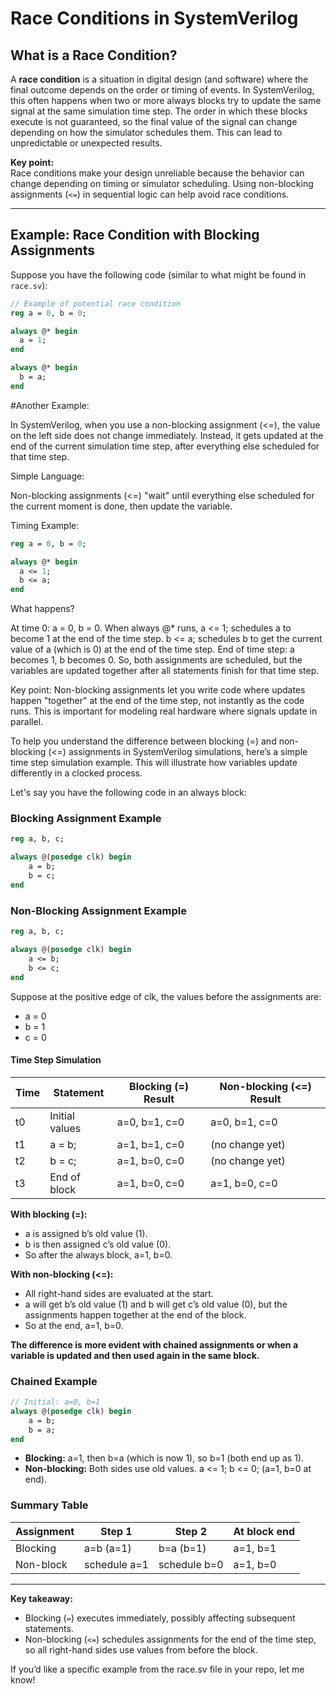 
# Race Conditions in SystemVerilog

## What is a Race Condition?

A **race condition** is a situation in digital design (and software) where the final outcome depends on the order or timing of events. In SystemVerilog, this often happens when two or more always blocks try to update the same signal at the same simulation time step. The order in which these blocks execute is not guaranteed, so the final value of the signal can change depending on how the simulator schedules them. This can lead to unpredictable or unexpected results.

**Key point:**  
Race conditions make your design unreliable because the behavior can change depending on timing or simulator scheduling. Using non-blocking assignments (`<=`) in sequential logic can help avoid race conditions.

---

## Example: Race Condition with Blocking Assignments

Suppose you have the following code (similar to what might be found in `race.sv`):

```systemverilog
// Example of potential race condition
reg a = 0, b = 0;

always @* begin
  a = 1;
end

always @* begin
  b = a;
end

```





#Another Example:






In SystemVerilog, when you use a non-blocking assignment (<=), the value on the left side does not change immediately. Instead, it gets updated at the end of the current simulation time step, after everything else scheduled for that time step.

Simple Language:

Non-blocking assignments (<=) "wait" until everything else scheduled for the current moment is done, then update the variable.

Timing Example:

```systemverilog
reg a = 0, b = 0;

always @* begin
  a <= 1;
  b <= a;
end

```
What happens?

At time 0: a = 0, b = 0.
When always @* runs, a <= 1; schedules a to become 1 at the end of the time step.
b <= a; schedules b to get the current value of a (which is 0) at the end of the time step.
End of time step: a becomes 1, b becomes 0.
So, both assignments are scheduled, but the variables are updated together after all statements finish for that time step.

Key point:
Non-blocking assignments let you write code where updates happen "together" at the end of the time step, not instantly as the code runs. This is important for modeling real hardware where signals update in parallel.









To help you understand the difference between blocking (=) and non-blocking (<=) assignments in SystemVerilog simulations, here’s a simple time step simulation example. This will illustrate how variables update differently in a clocked process.

Let's say you have the following code in an always block:

### Blocking Assignment Example
```systemverilog
reg a, b, c;

always @(posedge clk) begin
    a = b;
    b = c;
end
```

### Non-Blocking Assignment Example
```systemverilog
reg a, b, c;

always @(posedge clk) begin
    a <= b;
    b <= c;
end
```

Suppose at the positive edge of clk, the values before the assignments are:
- a = 0
- b = 1
- c = 0

#### Time Step Simulation

| Time | Statement         | Blocking (=) Result | Non-blocking (<=) Result |
|------|------------------|---------------------|--------------------------|
| t0   | Initial values   | a=0, b=1, c=0       | a=0, b=1, c=0            |
| t1   | a = b;           | a=1, b=1, c=0       | (no change yet)          |
| t2   | b = c;           | a=1, b=0, c=0       | (no change yet)          |
| t3   | End of block     | a=1, b=0, c=0       | a=1, b=0, c=0            |

**With blocking (=):**
- a is assigned b’s old value (1).
- b is then assigned c’s old value (0).
- So after the always block, a=1, b=0.

**With non-blocking (<=):**
- All right-hand sides are evaluated at the start.
- a will get b’s old value (1) and b will get c’s old value (0), but the assignments happen together at the end of the block.
- So at the end, a=1, b=0.

**The difference is more evident with chained assignments or when a variable is updated and then used again in the same block.**

### Chained Example

```systemverilog
// Initial: a=0, b=1
always @(posedge clk) begin
    a = b;
    b = a;
end
```
- **Blocking:** a=1, then b=a (which is now 1), so b=1 (both end up as 1).
- **Non-blocking:** Both sides use old values. a <= 1; b <= 0; (a=1, b=0 at end).

### Summary Table

| Assignment | Step 1         | Step 2         | At block end      |
|------------|----------------|----------------|-------------------|
| Blocking   | a=b (a=1)      | b=a (b=1)      | a=1, b=1          |
| Non-block  | schedule a=1   | schedule b=0   | a=1, b=0          |

---

**Key takeaway:**  
- Blocking (`=`) executes immediately, possibly affecting subsequent statements.
- Non-blocking (`<=`) schedules assignments for the end of the time step, so all right-hand sides use values from before the block.

If you’d like a specific example from the race.sv file in your repo, let me know!



















